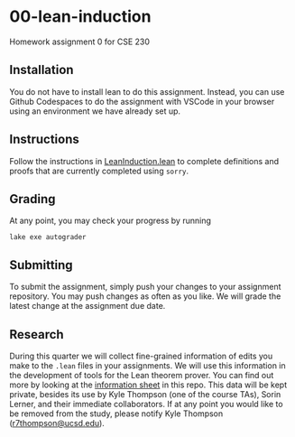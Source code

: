 # 00-lean-induction
Homework assignment 0 for CSE 230

## Installation 
You do not have to install lean to do this assignment. Instead, you can use Github Codespaces to do the assignment with VSCode in your browser using an environment we have already set up.  


## Instructions
Follow the instructions in [LeanInduction.lean](LeanInduction.lean) to complete definitions and proofs that are currently completed using `sorry`. 


## Grading
At any point, you may check your progress by running 
```
lake exe autograder
```

## Submitting
To submit the assignment, simply push your changes to your assignment repository. You may push changes as often as you like. We will grade the latest change at the assignment due date. 


## Research
During this quarter we will collect fine-grained information of edits you make to the `.lean` files in your assignments. We will use this information in the development of tools for the Lean theorem prover. You can find out more by looking at the [information sheet](InformationSheet.pdf) in this repo. This data will be kept private, besides its use by Kyle Thompson (one of the course TAs), Sorin Lerner, and their immediate collaborators. If at any point you would like to be removed from the study, please notify Kyle Thompson (r7thompson@ucsd.edu). 